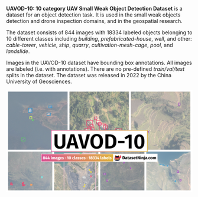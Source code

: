 **UAVOD-10: 10 category UAV Small Weak Object Detection Dataset** is a dataset for an object detection task. It is used in the small weak objects detection and drone inspection domains, and in the geospatial research. 

The dataset consists of 844 images with 18334 labeled objects belonging to 10 different classes including *building*, *prefabricated-house*, *well*, and other: *cable-tower*, *vehicle*, *ship*, *quarry*, *cultivation-mesh-cage*, *pool*, and *landslide*.

Images in the UAVOD-10 dataset have bounding box annotations. All images are labeled (i.e. with annotations). There are no pre-defined <i>train/val/test</i> splits in the dataset. The dataset was released in 2022 by the China University of Geosciences.

<img src="https://github.com/dataset-ninja/uav-small-object-detection/raw/main/visualizations/poster.png">
